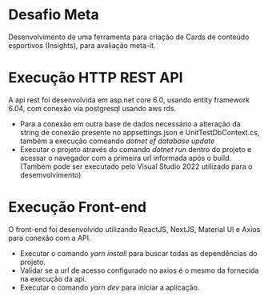 # Desafio Meta
Desenvolvimento de uma ferramenta para criação de Cards de conteúdo esportivos (Insights), para avaliação meta-it.

# Execução HTTP REST API
A api rest foi desenvolvida em asp.net core 6.0, usando entity framework 6.04, com conexão via postgresql usando aws rds.
- Para a conexão em outra base de dados necessário a alteração da string de conexão presente no appsettings.json e UnitTestDbContext.cs, também a execução comeando *dotnet ef database update*
- Executar o projeto através do comando *dotnet run* dentro do projeto e acessar o navegador com a primeira url informada após o build. (Também pode ser executado pelo Visual Studio 2022 utilizado para o desemvolvimento)

# Execução Front-end
O front-end foi desenvolvido utilizando ReactJS, NextJS, Material UI e Axios para conexão com a API.
- Executar o comando *yarn install* para buscar todas as dependências do projeto.
- Validar se a url de acesso configurado no axios é o mesmo da fornecida na execução da api.
- Executar o comando *yarn dev* para iniciar a aplicação.
